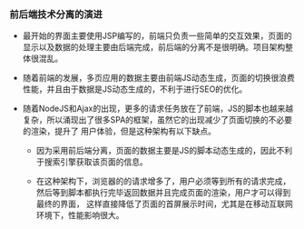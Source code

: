 ### 前后端技术分离的演进

+ 最开始的界面主要使用JSP编写的，前端只负责一些简单的交互效果，页面的显示以及数据的处理主要由后端完成，前后端的分离不是很明确。项目架构整体很混乱。

+ 随着前端的发展，多页应用的数据主要由前端JS动态生成，页面的切换很浪费性能，并且由于数据是JS动态生成的，不利于进行SEO的优化。

+ 随着NodeJS和Ajax的出现，更多的请求任务放在了前端，JS的脚本也越来越复杂，所以涌现出了很多SPA的框架，虽然它的出现减少了页面切换的不必要的渲染，提升了
用户体验，但是这种架构有以下缺点。

    + 因为采用前后端分离，页面的数据主要是JS的脚本动态生成的，因此不利于搜索引擎获取该页面的信息。

    + 在这种架构下，浏览器的的请求增多了，用户必须等到所有的请求完成，然后等到脚本都执行完毕返回数据并且完成页面的渲染，用户才可以得到最终的界面，
    这样直接降低了页面的首屏展示时间，尤其是在移动互联网环境下，性能影响很大。

     
